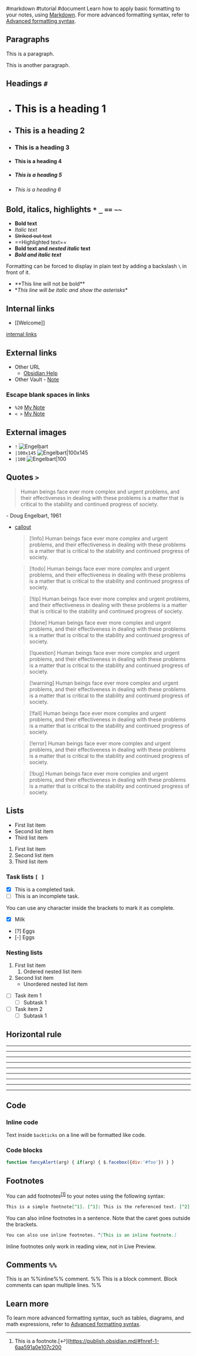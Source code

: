 #markdown #tutorial #document
Learn how to apply basic formatting to your notes, using [Markdown](https://daringfireball.net/projects/markdown/). For more advanced formatting syntax, refer to [Advanced formatting syntax](https://help.obsidian.md/Editing+and+formatting/Advanced+formatting+syntax).

## Paragraphs
This is a paragraph.

This is another paragraph.

## Headings `#`
- # This is a heading 1
- ## This is a heading 2
- ### This is a heading 3
- #### This is a heading 4
- ##### This is a heading 5
- ###### This is a heading 6

## Bold, italics, highlights `*` `_` `==` `~~`
- **Bold text**
- _Italic text_ 
- ~~Striked out text~~
- ==Highlighted text==
- **Bold text and _nested italic_ text**
- **_Bold and italic text_**

Formatting can be forced to display in plain text by adding a backslash `\` in front of it.

- \*\*This line will not be bold\*\*
- \*_This line will be italic and show the asterisks_\*

## Internal links
-  [[Welcome]]

 [internal links](https://help.obsidian.md/Linking+notes+and+files/Internal+links)

## External links

- Other URL
	- [Obsidian Help](https://help.obsidian.md)
- Other Vault
	  - [Note](obsidian://open?vault=MainVault&file=Note.md)

### Escape blank spaces in links
- `%20` [My Note](obsidian://open?vault=MainVault&file=My%20Note.md)
- `< >` [My Note](<obsidian://open?vault=MainVault&file=My Note.md>)

## External images

- `!`
![Engelbart](https://history-computer.com/ModernComputer/Basis/images/Engelbart.jpg)
- `|100x145`
![Engelbart|100x145](https://history-computer.com/ModernComputer/Basis/images/Engelbart.jpg)
- `|100`
![Engelbart|100](https://history-computer.com/ModernComputer/Basis/images/Engelbart.jpg)

## Quotes `>`
> Human beings face ever more complex and urgent problems, and their effectiveness in dealing with these problems is a matter that is critical to the stability and continued progress of society.

\- Doug Engelbart, 1961

- [callout](https://help.obsidian.md/Editing+and+formatting/Callouts)
	> [!info] Human beings face ever more complex and urgent problems, and their effectiveness in dealing with these problems is a matter that is critical to the stability and continued progress of society.
	
	> [!todo] Human beings face ever more complex and urgent problems, and their effectiveness in dealing with these problems is a matter that is critical to the stability and continued progress of society.
	
	> [!tip] Human beings face ever more complex and urgent problems, and their effectiveness in dealing with these problems is a matter that is critical to the stability and continued progress of society.
	
	> [!done] Human beings face ever more complex and urgent problems, and their effectiveness in dealing with these problems is a matter that is critical to the stability and continued progress of society.
	
	> [!question] Human beings face ever more complex and urgent problems, and their effectiveness in dealing with these problems is a matter that is critical to the stability and continued progress of society.
	
	> [!warning] Human beings face ever more complex and urgent problems, and their effectiveness in dealing with these problems is a matter that is critical to the stability and continued progress of society.
	
	> [!fail] Human beings face ever more complex and urgent problems, and their effectiveness in dealing with these problems is a matter that is critical to the stability and continued progress of society.
	
	> [!error] Human beings face ever more complex and urgent problems, and their effectiveness in dealing with these problems is a matter that is critical to the stability and continued progress of society.
	
	> [!bug] Human beings face ever more complex and urgent problems, and their effectiveness in dealing with these problems is a matter that is critical to the stability and continued progress of society.
	
## Lists
-   First list item
-   Second list item
-   Third list item

1.  First list item
2.  Second list item
3.  Third list item

### Task lists `[ ]`
- [x] This is a completed task.
- [ ] This is an incomplete task.

You can use any character inside the brackets to mark it as complete.
- [x] Milk
- [?] Eggs
- [-] Eggs

### Nesting lists
1.  First list item
    1.  Ordered nested list item
2.  Second list item
    -   Unordered nested list item
- [ ] Task item 1
	- [ ] Subtask 1
- [ ] Task item 2
	- [ ] Subtask 1

## Horizontal rule
***
****
* * *
---
----
- - -
___
____
_ _ _

## Code
### Inline code
Text inside `backticks` on a line will be formatted like code.

### Code blocks
```js
function fancyAlert(arg) { if(arg) { $.facebox({div:'#foo'}) } }
```

## Footnotes

You can add footnotes<sup data-footnote-id="fnref-1-6aa591a0e107c200" id="fnref-1-6aa591a0e107c200"><a href="https://publish.obsidian.md/#fn-1-6aa591a0e107c200" target="_blank" rel="noopener">[1]</a></sup> to your notes using the following syntax:

```md
This is a simple footnote[^1]. [^1]: This is the referenced text. [^2]: Add 2 spaces at the start of each new line. This lets you write footnotes that span multiple lines. [^note]: Named footnotes still appear as numbers, but can make it easier to identify and link references.
```

You can also inline footnotes in a sentence. Note that the caret goes outside the brackets.

```md
You can also use inline footnotes. ^[This is an inline footnote.]
```

Inline footnotes only work in reading view, not in Live Preview.

## Comments `%%`

This is an %%inline%% comment.
%% This is a block comment. Block comments can span multiple lines. %%

## Learn more

To learn more advanced formatting syntax, such as tables, diagrams, and math expressions, refer to [Advanced formatting syntax](https://help.obsidian.md/Editing+and+formatting/Advanced+formatting+syntax).

___

1.  This is a footnote.[↩︎](https://publish.obsidian.md/#fnref-1-6aa591a0e107c200